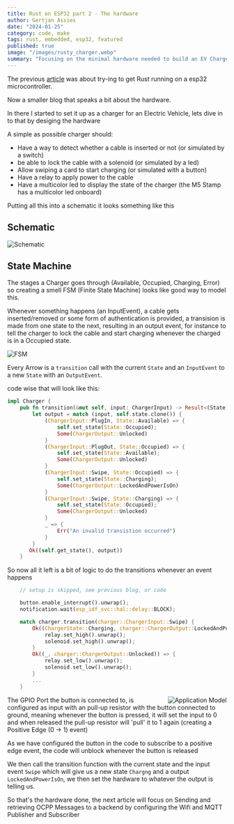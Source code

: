 ```yaml
---
title: Rust on ESP32 part 2 - The hardware
author: Gertjan Assies
date: "2024-01-25"
category: code, make
tags: rust, embedded, esp32, featured
published: true
image: "/images/rusty_charger.webp"
summary: "Focusing on the minimal hardware needed to build an EV Charger with Rust on a ESP32"
---
```


<script lang="ts">
    import { Lightbox } from 'svelte-lightbox';
</script>

The previous [article](/blog/240101_rust_on_esp32) was about try-ing to get Rust running on a esp32 microcontroller.

Now a smaller blog that speaks a bit about the hardware.

In there I started to set it up as a charger for an Electric Vehicle, lets dive in to that by desiging the hardware

A simple as possible charger should:

 * Have a way to detect whether a cable is inserted or not (or simulated by a switch)
 * be able to lock the cable with a solenoid (or simulated by a led)
 * Allow swiping a card to start charging (or simulated with a button)
 * Have a relay to apply power to the cable
 * Have a multicolor led to display the state of the charger (the M5 Stamp has a multicolor led onboard)

Putting all this into a schematic it looks something like this

## Schematic
![Schematic](/images/schematic.png)

## State Machine

The stages a Charger goes through (Available, Occupied, Charging, Error) so creating a smell FSM (Finite State Machine) looks like good way to model this.

Whenever something happens (an InputEvent), a cable gets inserted/removed or some form of authentication is provided, a transision is made from one state to the next, resulting in an output event, for instance to tell the charger to lock the cable and start charging whenever the charged is in a Occupied state.

![FSM](/images/charger_eps32_state_diagram.png)

Every Arrow is a `transition` call with the current `State` and an `InputEvent` to a new `State` with an `OutputEvent`.

code wise that will look like this:

```rust
impl Charger {
    pub fn transition(&mut self, input: ChargerInput) -> Result<(State, Option<ChargerOutput>, Error) {
        let output = match (input, self.state.clone()) {
            (ChargerInput::PlugIn, State::Available) => {
                self.set_state(State::Occupied);
                Some(ChargerOutput::Unlocked)
            }
            (ChargerInput::PlugOut, State::Occupied) => {
                self.set_state(State::Available);
                Some(ChargerOutput::Unlocked)
            }
            (ChargerInput::Swipe, State::Occupied) => {
                self.set_state(State::Charging);
                Some(ChargerOutput::LockedAndPowerIsOn)
            }
            (ChargerInput::Swipe, State::Charging) => {
                self.set_state(State::Occupied);
                Some(ChargerOutput::Unlocked)
            }
            _ => {
                Err("An invalid transistion occurred")
            }
        }
       Ok((self.get_state(), output))
    }
```
So now all it left is a bit of logic to do the transitions whenever an event happens

```rust
    // setup is skipped, see previous blog, or code

    button.enable_interrupt().unwrap();
    notification.wait(esp_idf_svc::hal::delay::BLOCK);

    match charger.transition(charger::ChargerInput::Swipe) {
        Ok((ChargerState::Charging, charger::ChargerOutput::LockedAndPowerIsOn)) => {
            relay.set_high().unwrap();
            solenoid.set_high().unwrap();
        }
        Ok((_, charger::ChargerOutput::Unlocked)) => {
            relay.set_low().unwrap();
            solenoid.set_low().unwrap();
        }
        ...
    }
```

<Lightbox><img alt="Application Model" src="/images/pullupresistor.png" style="float:right;margin-left:20px;" /></Lightbox>

The GPIO Port the button is connected to, is configured as input with an pull-up resistor with the button connected to ground, meaning whenever the button is pressed, it will set the input to 0 and when released the pull-up resistor will 'pull' it to 1 again (creating a Positive Edge (0 -> 1) event)

As we have configured the button in the code to subscribe to a positive edge event, the code will unblock whenever the button is released

We then call the transition function with the current state and the input event `Swipe` which will give us a new state `Chargng` and a output `LockedAndPowerIsOn`, we then set the hardware to whatever the output is telling us.


So that's the hardware done, the next article will focus on Sending and retrieving OCPP Messages to a backend by configuring the Wifi and MQTT Publisher and Subscriber



